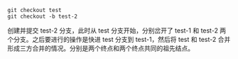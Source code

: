 ``` shell
git checkout test
git checkout -b test-2
```

创建并提交 test-2 分支，此时从 test 分支开始，分别岔开了 test-1 和 test-2 两个分支。之后要进行的操作是快进 test 分支到 test-1，然后将 test 和 test-2 合并形成三方合并的情况。分别是两个终点和两个终点共同的祖先结点。
